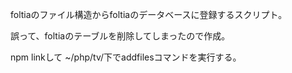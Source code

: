 foltiaのファイル構造からfoltiaのデータベースに登録するスクリプト。

誤って、foltiaのテーブルを削除してしまったので作成。

npm linkして
~/php/tv/下でaddfilesコマンドを実行する。
